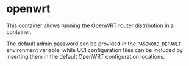 # openwrt

This container allows running the OpenWRT router distribution in a container.

The default admin password can be provided in the `PASSWORD_DEFAULT` environment variable, while UCI configuration files can be included by inserting them in the default OpenWRT configuration locations.